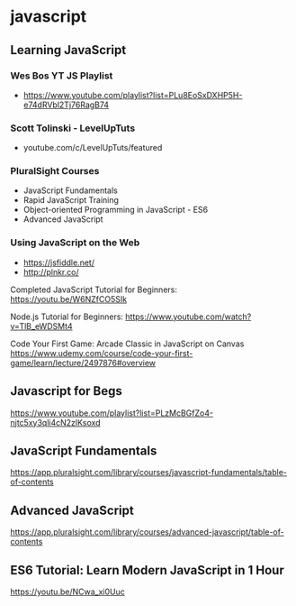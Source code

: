 # javascript  

## Learning JavaScript

### Wes Bos YT JS Playlist

- https://www.youtube.com/playlist?list=PLu8EoSxDXHP5H-e74dRVbl2Tj76RagB74

### Scott Tolinski - LevelUpTuts

- youtube.com/c/LevelUpTuts/featured


### PluralSight Courses

- JavaScript Fundamentals
- Rapid JavaScript Training
- Object-oriented Programming in JavaScript - ES6
- Advanced JavaScript


### Using JavaScript on the Web

- https://jsfiddle.net/
- http://plnkr.co/

Completed JavaScript Tutorial for Beginners: https://youtu.be/W6NZfCO5SIk


Node.js Tutorial for Beginners: https://www.youtube.com/watch?v=TlB_eWDSMt4

Code Your First Game: Arcade Classic in JavaScript on Canvas  
https://www.udemy.com/course/code-your-first-game/learn/lecture/2497876#overview


## Javascript for Begs  

https://www.youtube.com/playlist?list=PLzMcBGfZo4-njtc5xy3qli4cN2zlKsoxd  

## JavaScript Fundamentals

https://app.pluralsight.com/library/courses/javascript-fundamentals/table-of-contents

## Advanced JavaScript 

https://app.pluralsight.com/library/courses/advanced-javascript/table-of-contents


## ES6 Tutorial: Learn Modern JavaScript in 1 Hour

https://youtu.be/NCwa_xi0Uuc